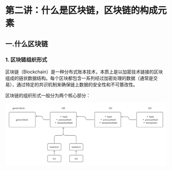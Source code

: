 # 第二讲：什么是区块链，区块链的构成元素

## 一.什么区块链

### 1. 区块链组织形式

区块链（Blockchain）是一种分布式账本技术，本质上是以加密技术链接的区块组成的链状数据结构。每个区块都包含一系列经过加密处理的数据（通常是交易），通过特定的共识机制来确保链上数据的安全性和不可篡改性。

区块链的组织形式一般分为两个核心部分：

[![Dapplink](./images/solana-1.png)](https://github.com/the-web3)


